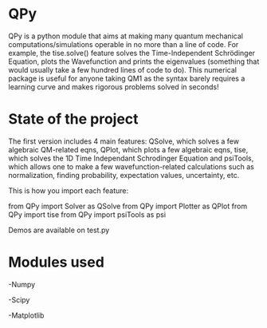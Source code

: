 # QPy
 QPy is a python module that aims at making many quantum mechanical computations/simulations operable in no more than a line of code. For example, the tise.solve() feature solves the Time-Independent Schrödinger Equation, plots the Wavefunction and prints the eigenvalues (something that would usually take a few hundred lines of code to do). This numerical package is useful for anyone taking QM1 as the syntax barely requires a learning curve and makes rigorous problems solved in seconds!


# State of the project
The first version includes 4 main features: QSolve, which solves a few algebraic QM-related eqns, QPlot, which plots a few algebraic eqns, tise, which solves the 1D Time Independant Schrodinger Equation and psiTools, which allows one to make a few wavefunction-related calculations such as normalization, finding probability, expectation values, uncertainty, etc.


This is how you import each feature:

from QPy import Solver as QSolve
from QPy import Plotter as QPlot
from QPy import tise 
from QPy import psiTools as psi

Demos are available on test.py

# Modules used

-Numpy

-Scipy

-Matplotlib

